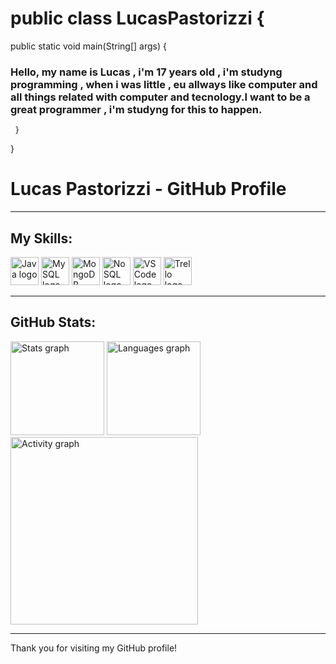 

# public class LucasPastorizzi { 


 public static void main(String[] args) {


###  Hello, my name is Lucas , i'm 17 years old , i'm studyng programming , when i was little , eu allways like computer and all things related with computer and tecnology.I want to be a great programmer , i'm studyng for this to happen.

     }
} 



# Lucas Pastorizzi - GitHub Profile



---

## My Skills:

<div align="left">
    <img src="https://skillicons.dev/icons?i=java" height="45" alt="Java logo" />
    <img src="https://skillicons.dev/icons?i=mysql" height="45" alt="MySQL logo" />
    <img src="https://skillicons.dev/icons?i=mongodb" height="45" alt="MongoDB logo" />
    <img src="https://skillicons.dev/icons?i=nosql" height="45" alt="NoSQL logo" />
    <img src="https://skillicons.dev/icons?i=vscode" height="45" alt="VSCode logo" />
    <img src="https://skillicons.dev/icons?i=trello" height="45" alt="Trello logo" />
</div>

---

## GitHub Stats:

<div align="left">
    <img src="https://github-readme-stats.vercel.app/api?username=LucasPastorizzi&hide_title=false&hide_rank=false&show_icons=true&include_all_commits=true&count_private=true&disable_animations=false&theme=gruvbox_light&locale=en&hide_border=false&order=1" height="150" alt="Stats graph" />
    <img src="https://github-readme-stats.vercel.app/api/top-langs?username=LucasPastorizzi&locale=en&hide_title=false&layout=compact&card_width=320&langs_count=5&theme=gruvbox_light&hide_border=true&order=2" height="150" alt="Languages graph" />
    <img src="https://github-readme-activity-graph.vercel.app/graph?username=LucasPastorizzi&radius=16&theme=gruvbox&area=true&order=5&hide_title=false&hide_border=true" height="300" alt="Activity graph" />
</div>

---

Thank you for visiting my GitHub profile!
